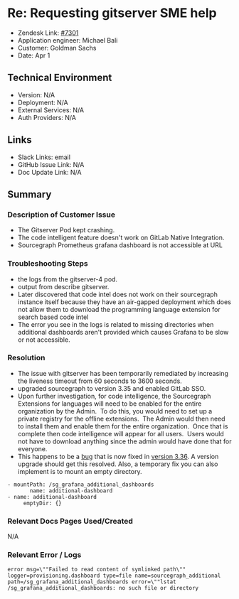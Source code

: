 
# Re: Requesting gitserver SME help <!-- Ticket Title  Hint: include keywords to make it searchable -->

- Zendesk Link: [#7301](https://sourcegraph.zendesk.com/agent/tickets/7301)
- Application engineer: Michael Bali
- Customer: Goldman Sachs <!-- Redact if this contains personally identifying information -->
- Date: Apr 1

<!-- Data populated from integration, speak to Ben Gordon or Michael Bali if not working -->
<!-- During Internal team trial, fill missing data manually (we are waiting for all data to sync) -->

## Technical Environment
- Version: ​N/A
- Deployment: N/A
- External Services: N/A
- Auth Providers: N/A


## Links
<!-- Data for application engineer manual entry -->
- Slack Links: email
- GitHub Issue Link: N/A
- Doc Update Link: N/A

## Summary
### Description of Customer Issue
- The Gitserver Pod kept crashing.
- The code intelligent feature doesn't work on GitLab Native Integration.
- Sourcegraph Prometheus grafana dashboard is not accessible at URL
 
### Troubleshooting Steps
- the logs from the gitserver-4 pod.
- output from describe gitserver.
- Later discovered that code intel does not work on their sourcegraph instance itself because they have an air-gapped deployment which does not allow them to download the programming language extension for search based code intel
- The error you see in the logs is related to missing directories when additional dashboards aren't provided which causes Grafana to be slow or not accessible.
 
### Resolution
- The issue with gitserver has been temporarily remediated by increasing the liveness timeout from 60 seconds to 3600 seconds.
- upgraded sourcegraph to version 3.35 and enabled GitLab SSO.
- Upon further investigation, for code intelligence, the Sourcegraph Extensions for languages will need to be enabled for the entire organization by the Admin.  To do this, you would need to set up a private registry for the offline extensions.  The Admin would then need to install them and enable them for the entire organization.  Once that is complete then code intelligence will appear for all users.  Users would not have to download anything since the admin would have done that for everyone. 
- This happens to be a [bug](https://github.com/sourcegraph/sourcegraph/issues/29351) that is now fixed in [version 3.36](https://sourcegraph.com/github.com/sourcegraph/sourcegraph@v3.35.1/-/blob/docker-images/grafana/Dockerfile?L40-42). A version upgrade should get this resolved.
Also, a temporary fix you can also implement is to mount an empty directory.

```
- mountPath: /sg_grafana_additional_dashboards
       name: additional-dashboard
- name: additional-dashboard
     emptyDir: {}
```
 
### Relevant Docs Pages Used/Created
N/A
 
### Relevant Error / Logs
<!-- Please redact keys, tokens, and personal identifying information -->
```
error msg=\""Failed to read content of symlinked path\"" logger=provisioning.dashboard type=file name=sourcegraph_additional path=/sg_grafana_additional_dashboards error=\""lstat /sg_grafana_additional_dashboards: no such file or directory

```


<!-- Once complete, upload a copy to https://github.com/sourcegraph/support-tools-internal/tree/main/resolved-tickets as a .md file -->
<!-- Name the file 7301.md -->
